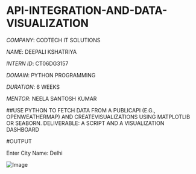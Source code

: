 # API-INTEGRATION-AND-DATA-VISUALIZATION

*COMPANY*: CODTECH IT SOLUTIONS

*NAME*: DEEPALI KSHATRIYA

*INTERN ID*: CT06DG3157

*DOMAIN*: PYTHON PROGRAMMING

*DURATION*: 6 WEEKS

*MENTOR*: NEELA SANTOSH KUMAR

##USE PYTHON TO FETCH DATA FROM A PUBLICAPI (E.G., OPENWEATHERMAP) AND CREATEVISUALIZATIONS USING MATPLOTLIB OR SEABORN. DELIVERABLE: A SCRIPT AND A VISUALIZATION DASHBOARD

#OUTPUT

Enter City Name: Delhi

![Image](https://github.com/user-attachments/assets/0ae65396-eb33-47bd-b198-0c7435b97688)

